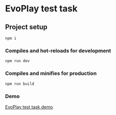 # EvoPlay test task

## Project setup
```
npm i
```

### Compiles and hot-reloads for development
```
npm run dev
```

### Compiles and minifies for production
```
npm run build
```

### Demo
[EvoPlay test task demo](https://delehach.github.io/test-tasks/evoplay-demo)
